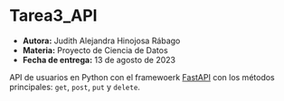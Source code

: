 # Tarea3_API

* **Autora:** Judith Alejandra Hinojosa Rábago
* **Materia:** Proyecto de Ciencia de Datos
* **Fecha de entrega:** 13 de agosto de 2023

API de usuarios en Python con el framewoerk [FastAPI](https://fastapi.tiangolo.com/) con los métodos principales: `get`, `post`, `put` y `delete`.
